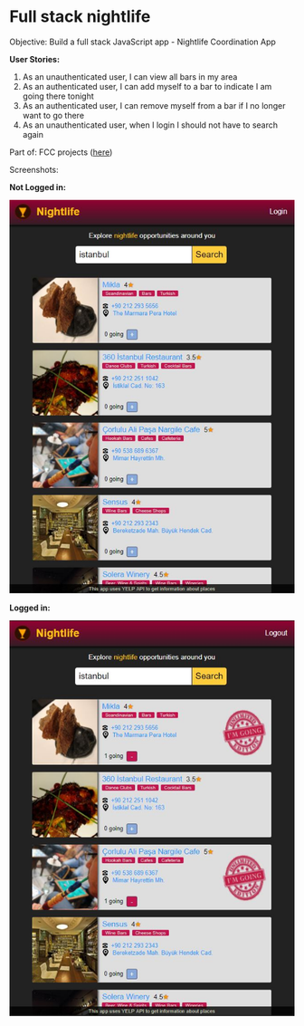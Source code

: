# Full stack nightlife

Objective: Build a full stack JavaScript app - Nightlife Coordination App

**User Stories:**

  1. As an unauthenticated user, I can view all bars in my area
  2. As an authenticated user, I can add myself to a bar to indicate I am going there tonight
  3. As an authenticated user, I can remove myself from a bar if I no longer want to go there
  4. As an unauthenticated user, when I login I should not have to search again

  Part of: FCC projects ([here](https://www.freecodecamp.com/challenges/build-a-nightlife-coordination-app))

Screenshots:

**Not Logged in:**

![not logged in](https://github.com/manu-4216/resources/blob/master/nightlife_1.JPG)


**Logged in:**

![not logged in](https://github.com/manu-4216/resources/blob/master/nightlife_2.JPG)
